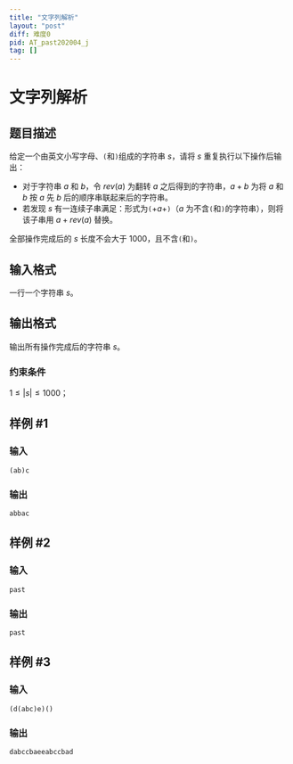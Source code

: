 ```yaml
---
title: "文字列解析"
layout: "post"
diff: 难度0
pid: AT_past202004_j
tag: []
---
```


# 文字列解析

## 题目描述

给定一个由英文小写字母、`(`和`)`组成的字符串 $s$，请将 $s$ 重复执行以下操作后输出：

- 对于字符串 $a$ 和 $b$，令 $rev(a)$ 为翻转 $a$ 之后得到的字符串，$a+b$ 为将 $a$ 和 $b$ 按 $a$ 先 $b$ 后的顺序串联起来后的字符串。
- 若发现 $s$ 有一连续子串满足：形式为`(`$+a+$`)`（$a$ 为不含`(`和`)`的字符串），则将该子串用 $a+rev(a)$ 替换。


全部操作完成后的 $s$ 长度不会大于 $1000$，且不含`(`和`)`。

## 输入格式

一行一个字符串 $s$。

## 输出格式

输出所有操作完成后的字符串 $s$。

### 约束条件

$1 \le |s| \le 1000$；

## 样例 #1

### 输入

```
(ab)c
```

### 输出

```
abbac
```

## 样例 #2

### 输入

```
past
```

### 输出

```
past
```

## 样例 #3

### 输入

```
(d(abc)e)()
```

### 输出

```
dabccbaeeabccbad
```

